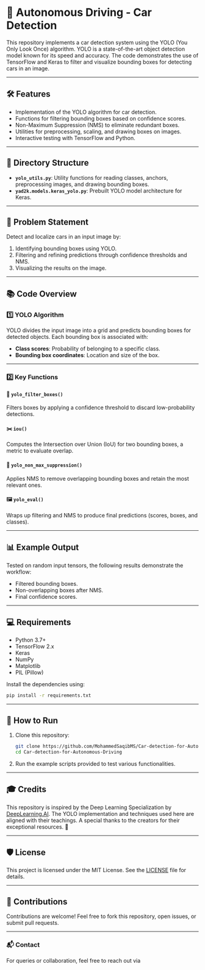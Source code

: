 # 🚗 Autonomous Driving - Car Detection

This repository implements a car detection system using the YOLO (You Only Look Once) algorithm. YOLO is a state-of-the-art object detection model known for its speed and accuracy. The code demonstrates the use of TensorFlow and Keras to filter and visualize bounding boxes for detecting cars in an image.

---

## 🛠️ Features
- Implementation of the YOLO algorithm for car detection.
- Functions for filtering bounding boxes based on confidence scores.
- Non-Maximum Suppression (NMS) to eliminate redundant boxes.
- Utilities for preprocessing, scaling, and drawing boxes on images.
- Interactive testing with TensorFlow and Python.

---

## 📁 Directory Structure
- **`yolo_utils.py`**: Utility functions for reading classes, anchors, preprocessing images, and drawing bounding boxes.
- **`yad2k.models.keras_yolo.py`**: Prebuilt YOLO model architecture for Keras.

---

## 📝 Problem Statement
Detect and localize cars in an input image by:
1. Identifying bounding boxes using YOLO.
2. Filtering and refining predictions through confidence thresholds and NMS.
3. Visualizing the results on the image.

---

## 📚 Code Overview

### 1️⃣ YOLO Algorithm
YOLO divides the input image into a grid and predicts bounding boxes for detected objects. Each bounding box is associated with:
- **Class scores**: Probability of belonging to a specific class.
- **Bounding box coordinates**: Location and size of the box.

---

### 2️⃣ Key Functions

#### 🔎 `yolo_filter_boxes()`
Filters boxes by applying a confidence threshold to discard low-probability detections.

#### ✂️ `iou()`
Computes the Intersection over Union (IoU) for two bounding boxes, a metric to evaluate overlap.

#### 🚫 `yolo_non_max_suppression()`
Applies NMS to remove overlapping bounding boxes and retain the most relevant ones.

#### 🖼️ `yolo_eval()`
Wraps up filtering and NMS to produce final predictions (scores, boxes, and classes).

---

## 📊 Example Output
Tested on random input tensors, the following results demonstrate the workflow:
- Filtered bounding boxes.
- Non-overlapping boxes after NMS.
- Final confidence scores.

---

## 💻 Requirements
- Python 3.7+
- TensorFlow 2.x
- Keras
- NumPy
- Matplotlib
- PIL (Pillow)

Install the dependencies using:
```bash
pip install -r requirements.txt
```

---

## 🚀 How to Run
1. Clone this repository:
   ```bash
   git clone https://github.com/MohammedSaqibMS/Car-detection-for-Autonomous-Driving.git
   cd Car-detection-for-Autonomous-Driving
   ```
2. Run the example scripts provided to test various functionalities.

---

## 🎓 Credits
This repository is inspired by the Deep Learning Specialization by [DeepLearning.AI](https://www.deeplearning.ai/courses/deep-learning-specialization/). The YOLO implementation and techniques used here are aligned with their teachings. A special thanks to the creators for their exceptional resources. 🌟

---

## 🛡️ License
This project is licensed under the MIT License. See the [LICENSE](LICENSE) file for details.

---

## 🌟 Contributions
Contributions are welcome! Feel free to fork this repository, open issues, or submit pull requests.

---

### 📬 Contact
For queries or collaboration, feel free to reach out via 
